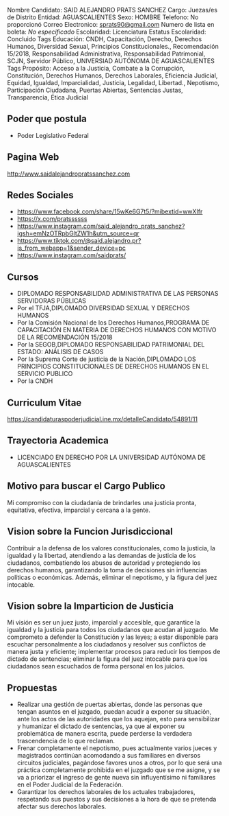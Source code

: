 Nombre Candidato: SAID ALEJANDRO PRATS SANCHEZ
Cargo: Juezas/es de Distrito
Entidad: AGUASCALIENTES
Sexo: HOMBRE
Telefono: No proporcionó
Correo Electronico: sprats90@gmail.com
Numero de lista en boleta: *No especificado*
Escolaridad: Licenciatura
Estatus Escolaridad: Concluido
Tags Educación: CNDH, Capacitación, Derecho, Derechos Humanos, Diversidad Sexual, Principios Constitucionales., Recomendación 15/2018, Responsabilidad Administrativa, Responsabilidad Patrimonial, SCJN, Servidor Público, UNIVERSIAD AUTÓNOMA DE AGUASCALIENTES
Tags Propósito: Acceso a la Justicia, Combate a la Corrupción, Constitución, Derechos Humanos, Derechos Laborales, Eficiencia Judicial, Equidad, Igualdad, Imparcialidad, Justicia, Legalidad, Libertad., Nepotismo, Participación Ciudadana, Puertas Abiertas, Sentencias Justas, Transparencia, Ética Judicial


## Poder que postula

- Poder Legislativo Federal


## Pagina Web

http://www.saidalejandropratssanchez.com


## Redes Sociales

- https://www.facebook.com/share/15wKe6G7t5/?mibextid=wwXIfr
- https://x.com/pratssssss
- https://www.instagram.com/said_alejandro_prats_sanchez?igsh=emNzOTRpbGltZW1h&utm_source=qr
- https://www.tiktok.com/@said.alejandro.pr?is_from_webapp=1&sender_device=pc
- https://www.instagram.com/saidprats/


## Cursos

- DIPLOMADO RESPONSABILIDAD ADMINISTRATIVA DE LAS PERSONAS SERVIDORAS PÚBLICAS
- Por el TFJA,DIPLOMADO DIVERSIDAD SEXUAL Y DERECHOS HUMANOS
- Por la Comisión Nacional de los Derechos Humanos,PROGRAMA DE CAPACITACIÓN EN MATERIA DE DERECHOS HUMANOS CON MOTIVO DE LA RECOMENDACIÓN 15/2018
- Por la SEGOB,DIPLOMADO RESPONSABILIDAD PATRIMONIAL DEL ESTADO: ANÁLISIS DE CASOS
- Por la Suprema Corte de justicia de la Nación,DIPLOMADO LOS PRINCIPIOS CONSTITUCIONALES DE DERECHOS HUMANOS EN EL SERVICIO PUBLICO
- Por la CNDH


## Curriculum Vitae

https://candidaturaspoderjudicial.ine.mx/detalleCandidato/54891/11


## Trayectoria Academica

- LICENCIADO EN DERECHO POR LA UNIVERSIDAD AUTÓNOMA DE AGUASCALIENTES


## Motivo para buscar el Cargo Publico

Mi compromiso con la ciudadanía de brindarles una justicia pronta, equitativa, efectiva, imparcial y cercana a la gente.


## Vision sobre la Funcion Jurisdiccional

Contribuir a la defensa de los valores constitucionales, como la justicia, la igualdad y la libertad, atendiendo a las demandas de justicia de los ciudadanos, combatiendo los abusos de autoridad y protegiendo los derechos humanos, garantizando la toma de decisiones sin influencias políticas o económicas. Además, eliminar el nepotismo, y la figura del juez intocable.


## Vision sobre la Imparticion de Justicia

Mi visión es ser un juez justo, imparcial y accesible, que garantice la igualdad y la justicia para todos los ciudadanos que acudan al juzgado. Me comprometo a defender la Constitución y las leyes; a estar disponible para escuchar personalmente a los ciudadanos y resolver sus conflictos de manera justa y eficiente; implementar procesos para reducir los tiempos de dictado de sentencias; eliminar la figura del juez intocable para que los ciudadanos sean escuchados de forma personal en los juicios.


## Propuestas

- Realizar una gestión de puertas abiertas, donde las personas que tengan asuntos en el juzgado, puedan acudir a exponer su situación, ante los actos de las autoridades que los aquejan, esto para sensibilizar y humanizar el dictado de sentencias, ya que al exponer su problemática de manera escrita, puede perderse la verdadera trascendencia de lo que reclaman.
- Frenar completamente el nepotismo, pues actualmente varios jueces y magistrados continúan acomodando a sus familiares en diversos circuitos judiciales, pagándose favores unos a otros, por lo que será una práctica completamente prohibida en el juzgado que se me asigne, y se va a priorizar el ingreso de gente nueva sin influyentísimo ni familiares en el Poder Judicial de la Federación.
- Garantizar los derechos laborales de los actuales trabajadores, respetando sus puestos y sus decisiones a la hora de que se pretenda afectar sus derechos laborales.

